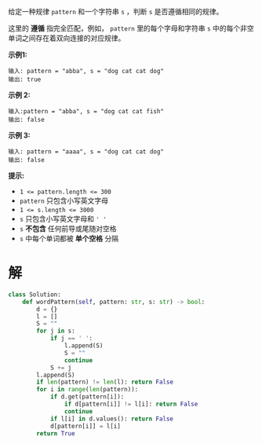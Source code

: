 给定一种规律 `pattern` 和一个字符串 `s` ，判断 `s` 是否遵循相同的规律。

这里的 **遵循** 指完全匹配，例如， `pattern` 里的每个字母和字符串 `s` 中的每个非空单词之间存在着双向连接的对应规律。

 

**示例1:**

```
输入: pattern = "abba", s = "dog cat cat dog"
输出: true
```

**示例 2:**

```
输入:pattern = "abba", s = "dog cat cat fish"
输出: false
```

**示例 3:**

```
输入: pattern = "aaaa", s = "dog cat cat dog"
输出: false
```

 

**提示:**

- `1 <= pattern.length <= 300`
- `pattern` 只包含小写英文字母
- `1 <= s.length <= 3000`
- `s` 只包含小写英文字母和 `' '`
- `s` **不包含** 任何前导或尾随对空格
- `s` 中每个单词都被 **单个空格** 分隔

# 解

```python
class Solution:
    def wordPattern(self, pattern: str, s: str) -> bool:
        d = {}
        l = []
        S = ""
        for j in s:
            if j == ' ':
                l.append(S)
                S = ""
                continue
            S += j
        l.append(S)
        if len(pattern) != len(l): return False
        for i in range(len(pattern)):  
            if d.get(pattern[i]):
                if d[pattern[i]] != l[i]: return False
                continue
            if l[i] in d.values(): return False
            d[pattern[i]] = l[i]
        return True
```

